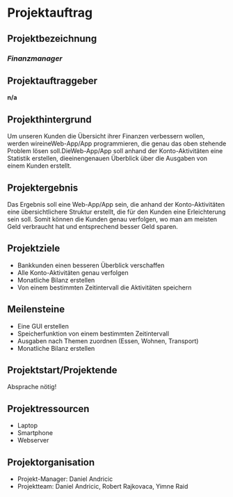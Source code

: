 # **Projektauftrag**

## **Projektbezeichnung**

### *Finanzmanager*

## **Projektauftraggeber**

   **n/a**

## **Projekthintergrund**

   Um unseren Kunden die Übersicht ihrer Finanzen verbessern wollen, werden  wireineWeb-App/App programmieren, die genau das oben stehende Problem lösen  soll.DieWeb-App/App soll anhand der Konto-Aktivitäten eine Statistik erstellen,  dieeinengenauen Überblick über die Ausgaben von einem Kunden erstellt.

## **Projektergebnis**

   Das Ergebnis soll eine Web-App/App sein, die anhand der Konto-Aktivitäten eine übersichtlichere Struktur erstellt, die für den Kunden eine Erleichterung sein soll.
   Somit können die Kunden genau verfolgen, wo man am meisten Geld verbraucht hat und
   entsprechend besser Geld sparen.

## **Projektziele**

   - Bankkunden einen besseren Überblick verschaffen
   - Alle Konto-Aktivitäten genau verfolgen
   - Monatliche Bilanz erstellen
   - Von einem bestimmten Zeitintervall die Aktivitäten speichern

## **Meilensteine**

   - Eine GUI erstellen
   - Speicherfunktion von einem bestimmten Zeitintervall
   - Ausgaben nach Themen zuordnen (Essen, Wohnen, Transport)
   - Monatliche Bilanz erstellen

## **Projektstart/Projektende**

   Absprache nötig!

## **Projektressourcen**

   - Laptop
   - Smartphone
   - Webserver

## **Projektorganisation**

   - Projekt-Manager: Daniel Andricic
   - Projektteam: Daniel Andricic, Robert Rajkovaca, Yimne Raid
